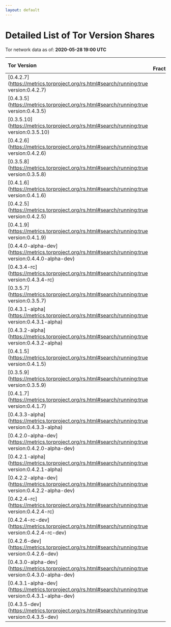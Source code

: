 ```yaml
---
layout: default
---
```



# Detailed List of Tor Version Shares

Tor network data as of: **2020-05-28 19:00 UTC**

| Tor Version                                                                                               |   CW Fraction(%) |   Exit(%) |   Guard(%) |   #Relays |
|:----------------------------------------------------------------------------------------------------------|-----------------:|----------:|-----------:|----------:|
| [0.4.2.7](https://metrics.torproject.org/rs.html#search/running:true version:0.4.2.7)                     |             34.4 |     48.9  |      27.49 |      2035 |
| [0.4.3.5](https://metrics.torproject.org/rs.html#search/running:true version:0.4.3.5)                     |             33.9 |     38.24 |      32.56 |      1737 |
| [0.3.5.10](https://metrics.torproject.org/rs.html#search/running:true version:0.3.5.10)                   |              6.7 |      1.63 |       8.3  |       679 |
| [0.4.2.6](https://metrics.torproject.org/rs.html#search/running:true version:0.4.2.6)                     |              5.6 |      4.75 |       4.8  |       530 |
| [0.3.5.8](https://metrics.torproject.org/rs.html#search/running:true version:0.3.5.8)                     |              5.3 |      1.45 |       7.73 |       386 |
| [0.4.1.6](https://metrics.torproject.org/rs.html#search/running:true version:0.4.1.6)                     |              4.8 |      0.9  |       6.93 |       266 |
| [0.4.2.5](https://metrics.torproject.org/rs.html#search/running:true version:0.4.2.5)                     |              2.5 |      1.24 |       3.4  |       169 |
| [0.4.1.9](https://metrics.torproject.org/rs.html#search/running:true version:0.4.1.9)                     |              1.3 |      0.44 |       1.73 |        71 |
| [0.4.4.0-alpha-dev](https://metrics.torproject.org/rs.html#search/running:true version:0.4.4.0-alpha-dev) |              1.2 |      0.43 |       1.82 |        50 |
| [0.4.3.4-rc](https://metrics.torproject.org/rs.html#search/running:true version:0.4.3.4-rc)               |              0.9 |      1.33 |       0.94 |        62 |
| [0.3.5.7](https://metrics.torproject.org/rs.html#search/running:true version:0.3.5.7)                     |              0.8 |      0.02 |       1.3  |        36 |
| [0.4.3.1-alpha](https://metrics.torproject.org/rs.html#search/running:true version:0.4.3.1-alpha)         |              0.5 |      0    |       0.84 |         5 |
| [0.4.3.2-alpha](https://metrics.torproject.org/rs.html#search/running:true version:0.4.3.2-alpha)         |              0.4 |      0.42 |       0.43 |        17 |
| [0.4.1.5](https://metrics.torproject.org/rs.html#search/running:true version:0.4.1.5)                     |              0.3 |      0.02 |       0.53 |        43 |
| [0.3.5.9](https://metrics.torproject.org/rs.html#search/running:true version:0.3.5.9)                     |              0.2 |      0    |       0.39 |         2 |
| [0.4.1.7](https://metrics.torproject.org/rs.html#search/running:true version:0.4.1.7)                     |              0.2 |      0.11 |       0.3  |        17 |
| [0.4.3.3-alpha](https://metrics.torproject.org/rs.html#search/running:true version:0.4.3.3-alpha)         |              0.2 |      0    |       0.37 |        19 |
| [0.4.2.0-alpha-dev](https://metrics.torproject.org/rs.html#search/running:true version:0.4.2.0-alpha-dev) |              0   |      0    |       0    |         1 |
| [0.4.2.1-alpha](https://metrics.torproject.org/rs.html#search/running:true version:0.4.2.1-alpha)         |              0   |      0    |       0.02 |         1 |
| [0.4.2.2-alpha-dev](https://metrics.torproject.org/rs.html#search/running:true version:0.4.2.2-alpha-dev) |              0   |      0    |       0    |         1 |
| [0.4.2.4-rc](https://metrics.torproject.org/rs.html#search/running:true version:0.4.2.4-rc)               |              0   |      0.07 |       0.02 |         3 |
| [0.4.2.4-rc-dev](https://metrics.torproject.org/rs.html#search/running:true version:0.4.2.4-rc-dev)       |              0   |      0    |       0    |         1 |
| [0.4.2.6-dev](https://metrics.torproject.org/rs.html#search/running:true version:0.4.2.6-dev)             |              0   |      0    |       0    |         1 |
| [0.4.3.0-alpha-dev](https://metrics.torproject.org/rs.html#search/running:true version:0.4.3.0-alpha-dev) |              0   |      0    |       0    |         3 |
| [0.4.3.1-alpha-dev](https://metrics.torproject.org/rs.html#search/running:true version:0.4.3.1-alpha-dev) |              0   |      0    |       0    |         1 |
| [0.4.3.5-dev](https://metrics.torproject.org/rs.html#search/running:true version:0.4.3.5-dev)             |              0   |      0    |       0    |         1 |